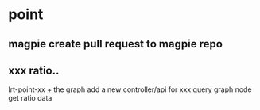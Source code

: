 # point

## magpie create pull request to magpie repo

## xxx ratio..

lrt-point-xx + the graph
    add a new controller/api for xxx
        query graph node get ratio data
        